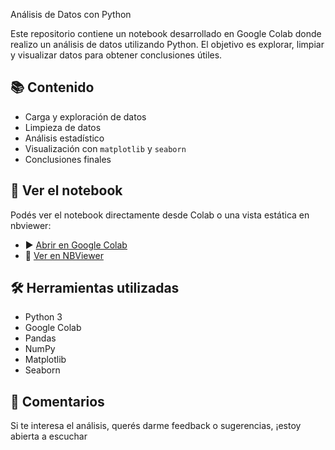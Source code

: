 Análisis de Datos con Python

Este repositorio contiene un notebook desarrollado en Google Colab donde realizo un análisis de datos utilizando Python. El objetivo es explorar, limpiar y visualizar datos para obtener conclusiones útiles.

## 📚 Contenido

- Carga y exploración de datos
- Limpieza de datos
- Análisis estadístico
- Visualización con `matplotlib` y `seaborn`
- Conclusiones finales

## 🔗 Ver el notebook

Podés ver el notebook directamente desde Colab o una vista estática en nbviewer:

- ▶️ [Abrir en Google Colab](https://colab.research.google.com/drive/ENLACE_A_TU_NOTEBOOK)
- 📘 [Ver en NBViewer](https://nbviewer.org/url/ENLACE_AL_RAW_DEL_NOTEBOOK)

## 🛠️ Herramientas utilizadas

- Python 3
- Google Colab
- Pandas
- NumPy
- Matplotlib
- Seaborn

## 💬 Comentarios

Si te interesa el análisis, querés darme feedback o sugerencias, ¡estoy abierta a escuchar
